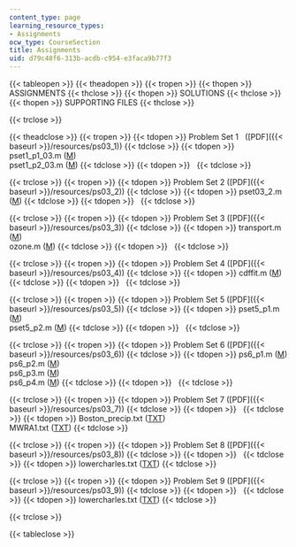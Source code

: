 ```yaml
---
content_type: page
learning_resource_types:
- Assignments
ocw_type: CourseSection
title: Assignments
uid: d79c48f6-313b-acdb-c954-e3faca9b77f3
---
```


{{< tableopen >}}
{{< theadopen >}}
{{< tropen >}}
{{< thopen >}}
ASSIGNMENTS
{{< thclose >}}
{{< thopen >}}
SOLUTIONS
{{< thclose >}}
{{< thopen >}}
SUPPORTING FILES
{{< thclose >}}

{{< trclose >}}

{{< theadclose >}}
{{< tropen >}}
{{< tdopen >}}
Problem Set 1   ([PDF]({{< baseurl >}}/resources/ps03_1))
{{< tdclose >}}
{{< tdopen >}}
pset1\_p1\_03.m ([M](/courses/civil-and-environmental-engineering/1-017-computing-and-data-analysis-for-environmental-applications-fall-2003/assignments/pset1_p1_03.m))  
pset1\_p2\_03.m ([M](/courses/civil-and-environmental-engineering/1-017-computing-and-data-analysis-for-environmental-applications-fall-2003/assignments/pset1_p2_03.m))
{{< tdclose >}}
{{< tdopen >}}
 
{{< tdclose >}}

{{< trclose >}}
{{< tropen >}}
{{< tdopen >}}
Problem Set 2 ([PDF]({{< baseurl >}}/resources/ps03_2))
{{< tdclose >}}
{{< tdopen >}}
pset03\_2.m ([M](/courses/civil-and-environmental-engineering/1-017-computing-and-data-analysis-for-environmental-applications-fall-2003/assignments/pset03_2.m))
{{< tdclose >}}
{{< tdopen >}}
 
{{< tdclose >}}

{{< trclose >}}
{{< tropen >}}
{{< tdopen >}}
Problem Set 3 ([PDF]({{< baseurl >}}/resources/ps03_3))
{{< tdclose >}}
{{< tdopen >}}
transport.m ([M](/courses/civil-and-environmental-engineering/1-017-computing-and-data-analysis-for-environmental-applications-fall-2003/assignments/transport.m))  
ozone.m ([M](/courses/civil-and-environmental-engineering/1-017-computing-and-data-analysis-for-environmental-applications-fall-2003/assignments/ozone.m))
{{< tdclose >}}
{{< tdopen >}}
 
{{< tdclose >}}

{{< trclose >}}
{{< tropen >}}
{{< tdopen >}}
Problem Set 4 ([PDF]({{< baseurl >}}/resources/ps03_4))
{{< tdclose >}}
{{< tdopen >}}
cdffit.m ([M](/courses/civil-and-environmental-engineering/1-017-computing-and-data-analysis-for-environmental-applications-fall-2003/assignments/cdffit.m))
{{< tdclose >}}
{{< tdopen >}}
 
{{< tdclose >}}

{{< trclose >}}
{{< tropen >}}
{{< tdopen >}}
Problem Set 5 ([PDF]({{< baseurl >}}/resources/ps03_5))
{{< tdclose >}}
{{< tdopen >}}
pset5\_p1.m ([M](/courses/civil-and-environmental-engineering/1-017-computing-and-data-analysis-for-environmental-applications-fall-2003/assignments/pset5_p1.m))  
pset5\_p2.m ([M](/courses/civil-and-environmental-engineering/1-017-computing-and-data-analysis-for-environmental-applications-fall-2003/assignments/pset5_p2.m))
{{< tdclose >}}
{{< tdopen >}}
 
{{< tdclose >}}

{{< trclose >}}
{{< tropen >}}
{{< tdopen >}}
Problem Set 6 ([PDF]({{< baseurl >}}/resources/ps03_6))
{{< tdclose >}}
{{< tdopen >}}
ps6\_p1.m ([M](/courses/civil-and-environmental-engineering/1-017-computing-and-data-analysis-for-environmental-applications-fall-2003/assignments/ps6_p1.m))  
ps6\_p2.m ([M](/courses/civil-and-environmental-engineering/1-017-computing-and-data-analysis-for-environmental-applications-fall-2003/assignments/ps6_p2.m))  
ps6\_p3.m ([M](/courses/civil-and-environmental-engineering/1-017-computing-and-data-analysis-for-environmental-applications-fall-2003/assignments/ps6_p3.m))  
ps6\_p4.m ([M](/courses/civil-and-environmental-engineering/1-017-computing-and-data-analysis-for-environmental-applications-fall-2003/assignments/ps6_p4.m))
{{< tdclose >}}
{{< tdopen >}}
 
{{< tdclose >}}

{{< trclose >}}
{{< tropen >}}
{{< tdopen >}}
Problem Set 7 ([PDF]({{< baseurl >}}/resources/ps03_7))
{{< tdclose >}}
{{< tdopen >}}
 
{{< tdclose >}}
{{< tdopen >}}
Boston\_precip.txt ([TXT](/courses/civil-and-environmental-engineering/1-017-computing-and-data-analysis-for-environmental-applications-fall-2003/assignments/Boston_precip.txt))  
MWRA1.txt ([TXT](/courses/civil-and-environmental-engineering/1-017-computing-and-data-analysis-for-environmental-applications-fall-2003/assignments/MWRA1.txt))
{{< tdclose >}}

{{< trclose >}}
{{< tropen >}}
{{< tdopen >}}
Problem Set 8 ([PDF]({{< baseurl >}}/resources/ps03_8))
{{< tdclose >}}
{{< tdopen >}}
 
{{< tdclose >}}
{{< tdopen >}}
lowercharles.txt ([TXT](/courses/civil-and-environmental-engineering/1-017-computing-and-data-analysis-for-environmental-applications-fall-2003/assignments/lowercharles.txt))
{{< tdclose >}}

{{< trclose >}}
{{< tropen >}}
{{< tdopen >}}
Problem Set 9 ([PDF]({{< baseurl >}}/resources/ps03_9))
{{< tdclose >}}
{{< tdopen >}}
 
{{< tdclose >}}
{{< tdopen >}}
lowercharles.txt ([TXT](/courses/civil-and-environmental-engineering/1-017-computing-and-data-analysis-for-environmental-applications-fall-2003/assignments/lowercharles.txt))
{{< tdclose >}}

{{< trclose >}}

{{< tableclose >}}